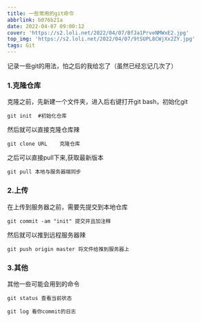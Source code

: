 ```yaml
---
title: 一些常用的git命令
abbrlink: b076b21a
date: 2022-04-07 09:00:12
cover: 'https://s2.loli.net/2022/04/07/BfJa1PrveNMWxE2.jpg'
top_img: 'https://s2.loli.net/2022/04/07/9tSUPL8CWjXx2ZY.jpg'
tags: Git
---
```


记录一些git的用法，怕之后的我给忘了（虽然已经忘记几次了）



### 1.克隆仓库

克隆之前，先新建一个文件夹，进入后右键打开git bash，初始化git

```git
git init  #初始化仓库
```

然后就可以直接克隆仓库辣

```git
git clone URL    克隆仓库
```

之后可以直接pull下来,获取最新版本

```git
git pull 本地与服务器端同步
```



 ### 2.上传

在上传到服务器之前，需要先提交到本地仓库

```git
git commit -am "init" 提交并且加注释
```

然后就可以推到远程服务器辣

```git
git push origin master 将文件给推到服务器上
```



### 3.其他

其他一些可能会用到的命令

```git
git status 查看当前状态

git log 看你commit的日志
```

